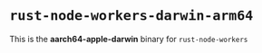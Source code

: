 # `rust-node-workers-darwin-arm64`

This is the **aarch64-apple-darwin** binary for `rust-node-workers`
